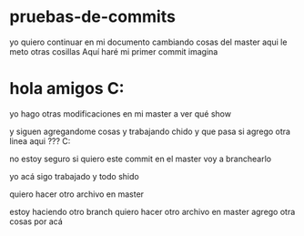 # pruebas-de-commits

yo quiero continuar en mi documento cambiando cosas del master aqui le meto otras cosillas
Aquí haré mi primer commit
imagina <h1> hola amigos C: </h1>

yo hago otras modificaciones en mi master a ver qué show

y siguen agregandome cosas y trabajando chido
y que pasa si agrego otra linea aqui ??? C: 

no estoy seguro si quiero este commit en el master
voy a branchearlo

yo acá sigo trabajado y todo shido

quiero hacer otro archivo en master 


estoy haciendo otro branch
quiero hacer otro archivo en master
agrego otra cosas por acá
